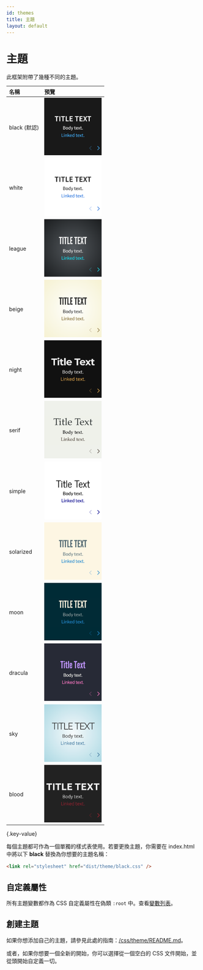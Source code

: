 ```yaml
---
id: themes
title: 主題
layout: default
---
```


# 主題

此框架附帶了幾種不同的主題。

| 名稱         | 預覽                                                                                                          |
| :----------- | :------------------------------------------------------------------------------------------------------------ |
| black (默認) | <img src="/images/docs/themes/black.png" width="150" height="150" alt="黑色背景，白色文字，藍色鏈接">         |
| white        | <img src="/images/docs/themes/white.png" width="150" height="150" alt="白色背景，黑色文字，藍色鏈接">         |
| league       | <img src="/images/docs/themes/league.png" width="150" height="150" alt="灰色背景，白色文字，藍色鏈接">        |
| beige        | <img src="/images/docs/themes/beige.png" width="150" height="150" alt="米色背景，深色文字，棕色鏈接">         |
| night        | <img src="/images/docs/themes/night.png" width="150" height="150" alt="黑色背景，粗白色文字，橙色鏈接">       |
| serif        | <img src="/images/docs/themes/serif.png" width="150" height="150" alt="卡布奇諾背景，灰色文字，棕色鏈接">     |
| simple       | <img src="/images/docs/themes/simple.png" width="150" height="150" alt="白色背景，黑色文字，藍色鏈接">        |
| solarized    | <img src="/images/docs/themes/solarized.png" width="150" height="150" alt="奶油色背景，深綠色文字，藍色鏈接"> |
| moon         | <img src="/images/docs/themes/moon.png" width="150" height="150" alt="深藍背景，粗灰色文字，藍色鏈接">        |
| dracula      | <img src="/images/docs/themes/dracula.png" width="150" height="150">                                          |
| sky          | <img src="/images/docs/themes/sky.png" width="150" height="150" alt="藍色背景，細深色文字，藍色鏈接">         |
| blood        | <img src="/images/docs/themes/blood.png" width="150" height="150" alt="深色背景，粗白色文字，紅色鏈接">       |

{.key-value}

每個主題都可作為一個單獨的樣式表使用。若要更換主題，你需要在 index.html 中將以下 **black** 替換為你想要的主題名稱：

```html
<link rel="stylesheet" href="dist/theme/black.css" />
```

## 自定義屬性

所有主題變數都作為 CSS 自定義屬性在偽類 `:root` 中。查看[變數列表](https://github.com/hakimel/reveal.js/blob/master/css/theme/template/exposer.scss)。

## 創建主題

如果你想添加自己的主題，請參見此處的指南：[/css/theme/README.md](https://github.com/hakimel/reveal.js/blob/master/css/theme/README.md)。

或者，如果你想要一個全新的開始，你可以選擇從一個空白的 CSS 文件開始，並從頭開始自定義一切。

